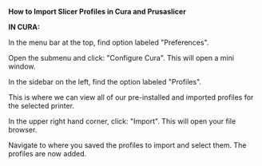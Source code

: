 **How to Import Slicer Profiles in Cura and Prusaslicer**

**IN CURA:**

In the menu bar at the top, find option labeled "Preferences".

Open the submenu and click: "Configure Cura". This will open a mini window. 

In the sidebar on the left, find the option labeled "Profiles". 

This is where we can view all of our pre-installed and imported profiles for the selected printer.

In the upper right hand corner, click: "Import". This will open your file browser.

Navigate to where you saved the profiles to import and select them. The profiles are now added. 
